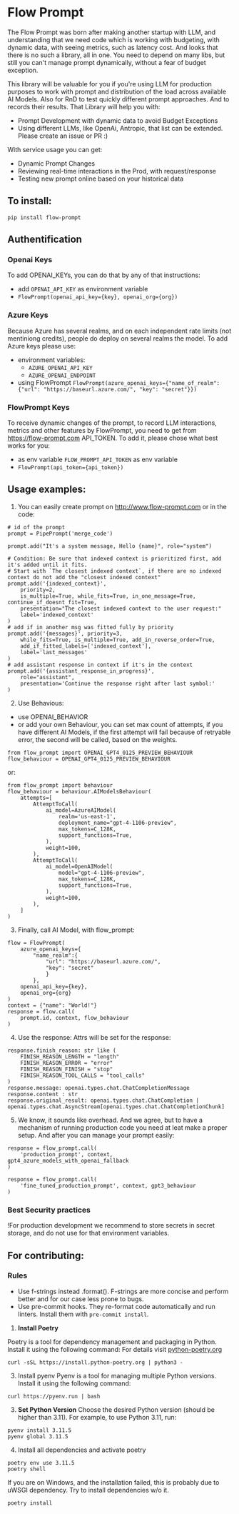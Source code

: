 # Flow Prompt
The Flow Prompt was born after making another startup with LLM, and understanding that we need code which is working with budgeting, with dynamic data, with seeing metrics, such as latency cost. And looks that there is no such a library, all in one. You need to depend on many libs, but still you can't manage prompt dynamically, without a fear of budget exception.

This library will be valuable for you if you're using LLM for production purposes to work with prompt and distribution of the load across available AI Models. Also for RnD to test quickly different prompt approaches. And to records their results.
That Library will help you with:
- Prompt Development with dynamic data to avoid Budget Exceptions
- Using different LLMs, like OpenAi, Antropic, that list can be extended. Please create an issue or PR :)

With service usage you can get:
- Dynamic Prompt Changes
- Reviewing real-time interactions in the Prod, with request/response
- Testing new prompt online based on your historical data

## To install:
```
pip install flow-prompt
```

## Authentification

### Openai Keys
To add OPENAI_KEYs, you can do that by any of that instructions:
- add `OPENAI_API_KEY` as environment variable
- ```FlowPrompt(openai_api_key={key}, openai_org={org})```


### Azure Keys
Because Azure has several realms, and on each independent rate limits (not mentiniong credits), people do deploy on several realms the model. To add Azure keys please use:
- environment variables:
    - `AZURE_OPENAI_API_KEY`
    - `AZURE_OPENAI_ENDPOINT`
- using FlowPrompt
```FlowPrompt(azure_openai_keys={"name_of_realm":{"url": "https://baseurl.azure.com/", "key": "secret"}})```


### FlowPrompt Keys
To receive dynamic changes of the prompt, to record LLM interactions, metrics and other features by FlowPrompt, you need to get from https://flow-prompt.com API_TOKEN. To add it, please chose what best works for you:
- as env variable `FLOW_PROMPT_API_TOKEN` as env variable
- ```FlowPrompt(api_token={api_token})```

## Usage examples:

1. You can easily create prompt on http://www.flow-prompt.com or in the code:
```
# id of the prompt
prompt = PipePrompt('merge_code') 

prompt.add("It's a system message, Hello {name}", role="system")

# Condition: Be sure that indexed context is prioritized first, add it's added until it fits.
# Start with `The closest indexed context`, if there are no indexed context do not add the "closest indexed context"
prompt.add('{indexed_context}',
    priority=2, 
    is_multiple=True, while_fits=True, in_one_message=True, continue_if_doesnt_fit=True,
    presentation="The closest indexed context to the user request:"
    label='indexed_context'
)
# add if in another msg was fitted fully by priority
prompt.add('{messages}', priority=3, 
    while_fits=True, is_multiple=True, add_in_reverse_order=True,
    add_if_fitted_labels=['indexed_context'],
    label='last_messages'
)
# add assistant response in context if it's in the context
prompt.add('{assistant_response_in_progress}',
    role="assistant",
    presentation='Continue the response right after last symbol:'
)
```

2. Use Behavious:
- use OPENAI_BEHAVIOR
- or add your own Behaviour, you can set max count of attempts, if you have different AI Models, if the first attempt will fail because of retryable error, the second will be called, based on the weights.
```
from flow_prompt import OPENAI_GPT4_0125_PREVIEW_BEHAVIOUR
flow_behaviour = OPENAI_GPT4_0125_PREVIEW_BEHAVIOUR
```
or:
```
from flow_prompt import behaviour
flow_behaviour = behaviour.AIModelsBehaviour(
    attempts=[
        AttemptToCall(
            ai_model=AzureAIModel(
                realm='us-east-1',
                deployment_name="gpt-4-1106-preview",
                max_tokens=C_128K,
                support_functions=True,
            ),
            weight=100,
        ),
        AttemptToCall(
            ai_model=OpenAIModel(
                model="gpt-4-1106-preview",
                max_tokens=C_128K,
                support_functions=True,
            ),
            weight=100,
        ),
    ]
)
```

3. Finally, call AI Model, with flow_prompt:
```
flow = FlowPrompt(
    azure_openai_keys={
        "name_realm":{
            "url": "https://baseurl.azure.com/",
            "key": "secret"
            }
        },
    openai_api_key={key},
    openai_org={org}
)
context = {"name": "World!"}
response = flow.call(
    prompt.id, context, flow_behaviour
)
```

4. Use the response:
Attrs will be set for the response:
```
response.finish_reason: str like (
    FINISH_REASON_LENGTH = "length"
    FINISH_REASON_ERROR = "error"
    FINISH_REASON_FINISH = "stop"
    FINISH_REASON_TOOL_CALLS = "tool_calls"
)
response.message: openai.types.chat.ChatCompletionMessage
response.content : str
response.original_result: openai.types.chat.ChatCompletion | openai.types.chat.AsyncStream[openai.types.chat.ChatCompletionChunk]
```

5. We know, it sounds like overhead. And we agree, but to have a mechanism of running production code you need at leat make a proper setup. And after you can manage your prompt easily:
```
response = flow_prompt.call(
    'production_prompt', context, gpt4_azure_models_with_openai_fallback
)

response = flow_prompt.call(
    'fine_tuned_production_prompt', context, gpt3_behaviour
)

```

### Best Security practices
!For production development we recommend to store secrets in secret storage, and do not use for that environment variables.



## For contributing:

### Rules
- Use f-strings instead .format(). F-strings are more concise and perform better and for our case less prone to bugs.
- Use pre-commit hooks. They re-format code automatically and run linters. Install them with `pre-commit install`.
 

1. **Install Poetry**

Poetry is a tool for dependency management and packaging in Python. Install it using the following command:
For details visit [python-poetry.org](https://python-poetry.org/docs/)
```shell
curl -sSL https://install.python-poetry.org | python3 -
```
3. Install pyenv
Pyenv is a tool for managing multiple Python versions. Install it using the following command:
```shell
curl https://pyenv.run | bash
```
3. **Set Python Version**
Choose the desired Python version (should be higher than 3.11). For example, to use Python 3.11, run:
```shell
pyenv install 3.11.5
pyenv global 3.11.5
```
4. Install all dependencies and activate poetry
```shell
poetry env use 3.11.5
poetry shell
```
If you are on Windows, and the installation failed, this is probably due to uWSGI dependency.
Try to install dependencies w/o it.
```shell
poetry install
```
